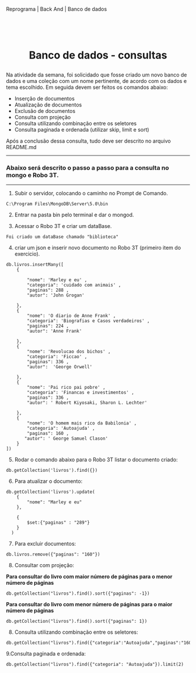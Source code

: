 Reprograma | Back And | Banco de dados 
 
<h1 align="center">
    <br>
    <p align="center">Banco de dados - consultas<p>
</h1>




Na atividade da semana, foi solicidado que fosse criado um novo banco de dados e uma coleção com um nome pertinente, de acordo com os dados e tema escolhido. Em seguida devem ser feitos os comandos abaixo:

* Inserção de documentos
* Atualização de documentos
* Exclusão de documentos
* Consulta com projeção
* Consulta utilizando combinação entre os seletores
* Consulta paginada e ordenada (utilizar skip, limit e sort)

Após a conclusão dessa consulta, tudo deve ser descrito no arquivo README.md

---
### **Abaixo será descrito o passo a passo para a consulta no mongo e Robo 3T.** 

---

1. Subir o servidor, colocando o caminho no Prompt de Comando. 
```
C:\Program Files\MongoDB\Server\5.0\bin
```
2. Entrar na pasta bin pelo terminal e dar o mongod. 

3. Acessar o Robo 3T e criar um dataBase.
```
Foi criado um dataBase chamado "biblioteca"
```
4. criar um json e inserir novo documento no Robo 3T (primeiro item do exercicio).
```
db.livros.insertMany([
    {

        "nome": 'Marley e eu' ,
        "categoria": 'cuidado com animais' ,
        "paginas": 288 ,
        "autor": 'John Grogan'
        
    },
    { 
        "nome": 'O diario de Anne Frank' ,
        "categoria": 'Biografias e Casos verdadeiros' ,
        "paginas": 224 ,
        "autor": 'Anne Frank'

    },
    { 
        "nome": 'Revolucao dos bichos' ,
        "categoria": 'Ficcao' ,
        "paginas": 336 ,
        "autor":  'George Orwell'

    },
    { 
        "nome": 'Pai rico pai pobre' ,
        "categoria": 'Financas e investimentos' ,
        "paginas": 336 ,
        "autor": ' Robert Kiyosaki, Sharon L. Lechter'

    },
    { 
        "nome": 'O homem mais rico da Babilonia' ,
        "categoria": 'Autoajuda' ,
        "paginas": 160 ,
       "autor": ' George Samuel Clason'
    }
])
```
5. Rodar o comando abaixo para o Robo 3T listar o documento criado: 
```
db.getCollection('livros').find({})
```
6. Para atualizar o documento: 
```
db.getCollection('livros').update(
    {
        "nome": "Marley e eu"
    },
    
    {
        $set:{"paginas" : "289"}
    }
  )
```
7. Para excluir documentos:
```
db.livros.remove({"paginas": "160"})
```
8. Consultar com projeção: 

**Para consultar do livro com maior número de páginas para  o menor número de páginas** 
```
db.getCollection("livros").find().sort({"paginas": -1})
```
**Para consultar do livro com menor número de páginas para  o maior número de páginas**
```
db.getCollection("livros").find().sort({"paginas": 1})
```
8. Consulta utilizando combinação entre os seletores:
 ```
db.getCollection("livros").find({"categoria":"Autoajuda","paginas":"160"})
```
9.Consulta paginada e ordenada: 
```
db.getCollection("livros").find({"categoria": "Autoajuda"}).limit(2)
```





